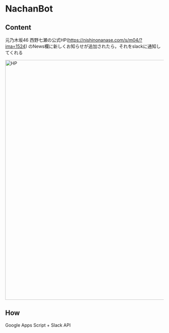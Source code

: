 # NachanBot

## Content
元乃木坂46 西野七瀬の公式HP(https://nishinonanase.com/s/m04/?ima=1524) のNews欄に新しくお知らせが追加されたら，それをslackに通知してくれる

<img width="763" alt="HP" src="https://user-images.githubusercontent.com/53333096/115532171-83056c00-a2d0-11eb-8f75-27ef629ffc89.png">

## How
Google Apps Script + Slack API

